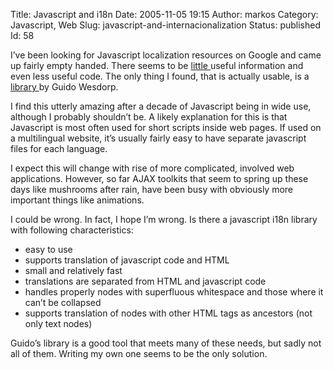 Title: Javascript and i18n
Date: 2005-11-05 19:15
Author: markos
Category: Javascript, Web
Slug: javascript-and-internacionalization
Status: published
Id: 58

<html>
 <body>
  <div>
   <p>
    I’ve been looking for Javascript localization resources on Google and came up fairly empty handed. There seems to be
    <a href="http://www.codeproject.com/aspnet/MultilingualWebsites3.asp#4">
     little
    </a>
    useful information and even less useful code. The only thing I found, that is actually usable, is a
    <a href="http://johnnydebris.net/javascripts/i18n.js?frames=no" title="Link to javascript i18n library">
     library
    </a>
    by Guido Wesdorp.
   </p>
   <p>
    I find this utterly amazing after a decade of Javascript being in wide use, although I probably shouldn’t be. A likely explanation for this is that Javascript is most often used for short scripts inside web pages. If used on a multilingual website, it’s usually fairly easy to have separate javascript files for each language.
   </p>
   <p>
    I expect this will change with rise of more complicated, involved web applications. However, so far AJAX toolkits that seem to spring up these days like mushrooms after rain, have been busy with obviously more important things like animations.
   </p>
   <p>
    I could be wrong. In fact, I hope I’m wrong. Is there a javascript i18n library with following characteristics:
   </p>
   <ul>
    <li>
     easy to use
    </li>
    <li>
     supports translation of javascript code and HTML
    </li>
    <li>
     small and relatively fast
    </li>
    <li>
     translations are separated from HTML and javascript code
    </li>
    <li>
     handles properly nodes with superfluous whitespace and those where it can’t be collapsed
    </li>
    <li>
     supports translation of nodes with other HTML tags as ancestors (not only text nodes)
    </li>
   </ul>
   <p>
    Guido’s library is a good tool that meets many of these needs, but sadly not all of them. Writing my own one seems to be the only solution.
   </p>
  </div>
 </body>
</html>